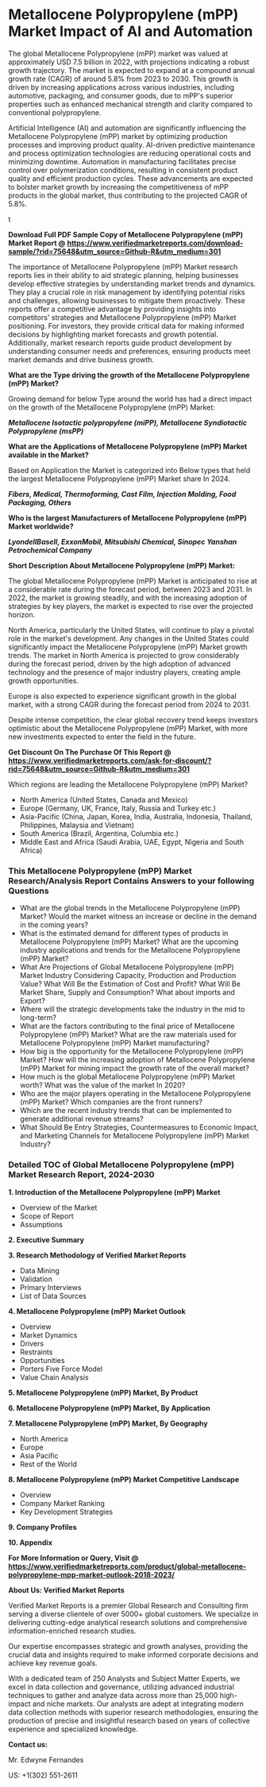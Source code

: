 <meta name="title" content="Global Metallocene Polypropylene (mPP) Market Impact of AI and Automation"><meta name="description" content="The global Metallocene Polypropylene (mPP) market was valued at approximately USD 7.5 billion in 2022, with projections indicating a robust growth trajectory. The mark"><meta name="title" content="Metallocene Polypropylene (mPP) Market Size, Share, Scope, Trends, Growth, Opportunities, Analysis, Forecast"><h1>Metallocene Polypropylene (mPP) Market Impact of AI and Automation</h1><p>The global Metallocene Polypropylene (mPP) market was valued at approximately USD 7.5 billion in 2022, with projections indicating a robust growth trajectory. The market is expected to expand at a compound annual growth rate (CAGR) of around 5.8% from 2023 to 2030. This growth is driven by increasing applications across various industries, including automotive, packaging, and consumer goods, due to mPP's superior properties such as enhanced mechanical strength and clarity compared to conventional polypropylene.</p><p>Artificial Intelligence (AI) and automation are significantly influencing the Metallocene Polypropylene (mPP) market by optimizing production processes and improving product quality. AI-driven predictive maintenance and process optimization technologies are reducing operational costs and minimizing downtime. Automation in manufacturing facilitates precise control over polymerization conditions, resulting in consistent product quality and efficient production cycles. These advancements are expected to bolster market growth by increasing the competitiveness of mPP products in the global market, thus contributing to the projected CAGR of 5.8%.</p>t</p><p id="" class=""><strong>Download Full PDF Sample Copy of Metallocene Polypropylene (mPP) Market Report @ <a href="https://www.verifiedmarketreports.com/download-sample/?rid=75648&utm_source=Github-R&utm_medium=301" target="_blank">https://www.verifiedmarketreports.com/download-sample/?rid=75648&utm_source=Github-R&utm_medium=301</a></strong></p><p>The importance of&nbsp;Metallocene Polypropylene (mPP) Market research reports lies in their ability to aid strategic planning, helping businesses develop effective strategies by understanding market trends and dynamics. They play a crucial role in risk management by identifying potential risks and challenges, allowing businesses to mitigate them proactively. These reports offer a competitive advantage by providing insights into competitors' strategies and Metallocene Polypropylene (mPP) Market positioning. For investors, they provide critical data for making informed decisions by highlighting market forecasts and growth potential. Additionally, market research reports guide product development by understanding consumer needs and preferences, ensuring products meet market demands and drive business growth.</p><p><strong>What are the&nbsp;Type driving the growth of the Metallocene Polypropylene (mPP) Market?</strong></p><p id="" class="">Growing demand for below Type around the world has had a direct impact on the growth of the Metallocene Polypropylene (mPP) Market:</p><em><strong>Metallocene Isotactic polypropylene (miPP), Metallocene Syndiotactic Polypropylene (msPP)</strong></em></p><strong>What are the&nbsp;Applications&nbsp;of Metallocene Polypropylene (mPP) Market available in the Market?</strong></p><p id="" class="">Based on Application the Market is categorized into Below types that held the largest Metallocene Polypropylene (mPP) Market share In 2024.</p><em><strong>Fibers, Medical, Thermoforming, Cast Film, Injection Molding, Food Packaging, Others</strong></em></p><strong>Who is the largest Manufacturers of Metallocene Polypropylene (mPP) Market worldwide?</strong></p><p><em><strong>LyondellBasell, ExxonMobil, Mitsubishi Chemical, Sinopec Yanshan Petrochemical Company</strong></em></p><p id="" class=""><strong>Short Description About Metallocene Polypropylene (mPP) Market:</strong></p><p>The global Metallocene Polypropylene (mPP) Market is anticipated to rise at a considerable rate during the forecast period, between 2023 and 2031. In 2022, the market is growing steadily, and with the increasing adoption of strategies by key players, the market is expected to rise over the projected horizon.</p><p>North America, particularly the United States, will continue to play a pivotal role in the market's development. Any changes in the United States could significantly impact the Metallocene Polypropylene (mPP) Market growth trends. The market in North America is projected to grow considerably during the forecast period, driven by the high adoption of advanced technology and the presence of major industry players, creating ample growth opportunities.</p><p>Europe is also expected to experience significant growth in the global market, with a strong CAGR during the forecast period from 2024 to 2031.</p><p>Despite intense competition, the clear global recovery trend keeps investors optimistic about the Metallocene Polypropylene (mPP) Market, with more new investments expected to enter the field in the future.</p><p id="" class=""><strong>Get Discount On The Purchase Of This Report @ <a href="https://www.verifiedmarketreports.com/ask-for-discount/?rid=75648&utm_source=Github-R&utm_medium=301" target="_blank">https://www.verifiedmarketreports.com/ask-for-discount/?rid=75648&utm_source=Github-R&utm_medium=301</a></strong></p>Which regions are leading the Metallocene Polypropylene (mPP) Market?</p><ul><li>North America (United States, Canada and Mexico)</li><li>Europe (Germany, UK, France, Italy, Russia and Turkey etc.)</li><li>Asia-Pacific (China, Japan, Korea, India, Australia, Indonesia, Thailand, Philippines, Malaysia and Vietnam)</li><li>South America (Brazil, Argentina, Columbia etc.)</li><li>Middle East and Africa (Saudi Arabia, UAE, Egypt, Nigeria and South Africa)</li></ul><h3 id="" class="">This Metallocene Polypropylene (mPP) Market Research/Analysis Report Contains Answers to your following Questions</h3><ul><li>What are the global trends in the Metallocene Polypropylene (mPP) Market? Would the market witness an increase or decline in the demand in the coming years?</li><li>What is the estimated demand for different types of products in Metallocene Polypropylene (mPP) Market? What are the upcoming industry applications and trends for the Metallocene Polypropylene (mPP) Market?</li><li>What Are Projections of Global Metallocene Polypropylene (mPP) Market Industry Considering Capacity, Production and Production Value? What Will Be the Estimation of Cost and Profit? What Will Be Market Share, Supply and Consumption? What about imports and Export?</li><li>Where will the strategic developments take the industry in the mid to long-term?</li><li>What are the factors contributing to the final price of Metallocene Polypropylene (mPP) Market? What are the raw materials used for Metallocene Polypropylene (mPP) Market manufacturing?</li><li>How big is the opportunity for the Metallocene Polypropylene (mPP) Market? How will the increasing adoption of Metallocene Polypropylene (mPP) Market for mining impact the growth rate of the overall market?</li><li>How much is the global Metallocene Polypropylene (mPP) Market worth? What was the value of the market In 2020?</li><li>Who are the major players operating in the Metallocene Polypropylene (mPP) Market? Which companies are the front runners?</li><li>Which are the recent industry trends that can be implemented to generate additional revenue streams?</li><li>What Should Be Entry Strategies, Countermeasures to Economic Impact, and Marketing Channels for Metallocene Polypropylene (mPP) Market Industry?</li></ul><h3 id="" class="">Detailed TOC of Global Metallocene Polypropylene (mPP) Market Research Report, 2024-2030</h3><p id="" class=""><strong>1. Introduction of the Metallocene Polypropylene (mPP) Market</strong></p><ul><li>Overview of the Market</li><li>Scope of Report</li><li>Assumptions</li></ul><p id="" class=""><strong>2. Executive Summary</strong></p><p id="" class=""><strong>3. Research Methodology of Verified Market Reports</strong></p><ul><li>Data Mining</li><li>Validation</li><li>Primary Interviews</li><li>List of Data Sources</li></ul><p id="" class=""><strong>4. Metallocene Polypropylene (mPP) Market Outlook</strong></p><ul><li>Overview</li><li>Market Dynamics</li><li>Drivers</li><li>Restraints</li><li>Opportunities</li><li>Porters Five Force Model</li><li>Value Chain Analysis</li></ul><p id="" class=""><strong>5. Metallocene Polypropylene (mPP) Market, By Product</strong></p><p id="" class=""><strong>6. Metallocene Polypropylene (mPP) Market, By Application</strong></p><p id="" class=""><strong>7. Metallocene Polypropylene (mPP) Market, By Geography</strong></p><ul><li>North America</li><li>Europe</li><li>Asia Pacific</li><li>Rest of the World</li></ul><p id="" class=""><strong>8. Metallocene Polypropylene (mPP) Market Competitive Landscape</strong></p><ul><li>Overview</li><li>Company Market Ranking</li><li>Key Development Strategies</li></ul><p id="" class=""><strong>9. Company Profiles</strong></p><p id="" class=""><strong>10. Appendix</strong></p><p id="" class=""><strong>For More Information or Query, Visit @ <a href="https://www.verifiedmarketreports.com/product/global-metallocene-polypropylene-mpp-market-outlook-2018-2023/" target="_blank">https://www.verifiedmarketreports.com/product/global-metallocene-polypropylene-mpp-market-outlook-2018-2023/</a></strong></p><p id="" class=""><strong>About Us: Verified Market Reports</strong></p><p id="" class="">Verified Market Reports is a premier Global Research and Consulting firm serving a diverse clientele of over 5000+ global customers. We specialize in delivering cutting-edge analytical research solutions and comprehensive information-enriched research studies.</p><p id="" class="">Our expertise encompasses strategic and growth analyses, providing the crucial data and insights required to make informed corporate decisions and achieve key revenue goals.</p><p id="" class="">With a dedicated team of 250 Analysts and Subject Matter Experts, we excel in data collection and governance, utilizing advanced industrial techniques to gather and analyze data across more than 25,000 high-impact and niche markets. Our analysts are adept at integrating modern data collection methods with superior research methodologies, ensuring the production of precise and insightful research based on years of collective experience and specialized knowledge.</p><p id="" class=""><strong>Contact us:</strong></p><p id="" class="">Mr. Edwyne Fernandes</p><p id="" class="">US: +1(302) 551-2611</p>